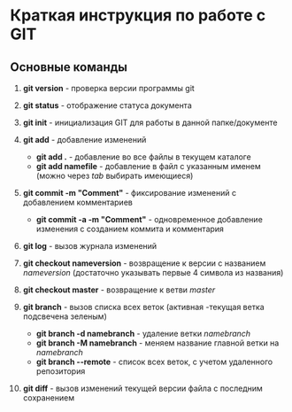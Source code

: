 # Краткая инструкция по работе с GIT

## Основные команды

1. **git version** - проверка версии программы git

2. **git status** - отображение статуса документа

3. **git init** - инициализация GIT для работы в данной папке/документе

4. **git add** - добавление изменений
     * **git add .** - добавление во все файлы в текущем каталоге
     * **git add namefile** - добавление в файл с указанным именем (можно через *tab* выбирать имеющиеся)

5. **git commit -m "Comment"** - фиксирование изменений с добавлением комментариев
    *  **git commit -a -m "Comment"** - одновременное добавление изменения с созданием коммита и комментария

5. **git log** - вызов журнала изменений
6. **git checkout nameversion** - возвращение к версии с названием *nameversion* (достаточно указывать первые 4 символа из названия)
7. **git checkout master** - возвращение к ветви *master*
8. **git branch** - вызов списка всех веток (активная -текущая ветка подсвечена зеленым)
    * __git branch -d namebranch__ - удаление ветки *namebranch*
    * __git branch -M namebranch__ - меняем название главной ветки на *namebranch*
    * __git branch --remote__ - список всех веток, с учетом удаленного репозитория
9. **git diff** - вызов изменений текущей версии файла с последним сохранением
